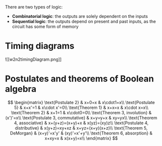 There are two types of logic:
- **Combinatorial logic**: the outputs are solely dependent on the inputs
- **Sequential logic**: the outputs depend on present and past inputs, as the circuit has some form of memory
# Timing diagrams
![[w2n2timingDiagram.png]]
# Postulates and theorems of Boolean algebra
$$
\begin{matrix}
\text{Postulate 2} & x+0=x & x\cdot1=x\\
\text{Postulate 5} & x+x'=1 & x\cdot x'=0\\
\text{Theorem 1} & x+x=x & x\cdot x=x\\
\text{Theorem 2} & x+1=1 & x\cdot0=0\\
\text{Theorem 3, involution} & (x')'=x\\
\text{Postulate 3, commutative} & x+y=y+x & xy=yx\\
\text{Theorem 4, associative} & x+(y+z)=(x+y)+x & x(yz)=(xy)z\\
\text{Postulate 4, distributive} & x(y+z)=xy+xz & x+yz=(x+y)(x+z)\\
\text{Theorem 5, DeMorgan} & (x+y)'=x'y' & (xy)'=x'+y'\\
\text{Theorem 6, absorption} & x+xy=x & x(x+y)=x\\
\end{matrix}
$$
